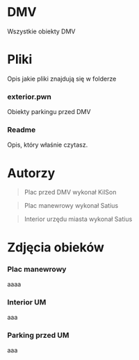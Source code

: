# DMV
Wszystkie obiekty DMV 

# Pliki
Opis jakie pliki znajdują się w folderze 

### exterior.pwn 
Obiekty parkingu przed DMV

### Readme 

Opis, który właśnie czytasz. 

# Autorzy
>Plac przed DMV wykonał KilSon

>Plac manewrowy wykonał Satius

>Interior urzędu miasta wykonał Satius

# Zdjęcia obieków

### Plac manewrowy

aaaa

### Interior UM

aaa


### Parking przed UM


aaa
